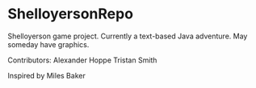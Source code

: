 ShelloyersonRepo
================

Shelloyerson game project. Currently a text-based Java adventure. May someday have graphics.

Contributors:
Alexander Hoppe
Tristan Smith

Inspired by Miles Baker
